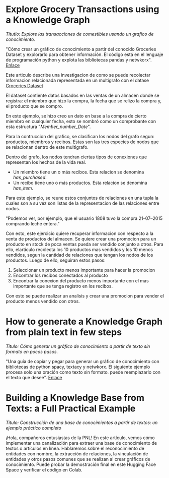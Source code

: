 # Explore Grocery Transactions using a Knowledge Graph 
*Titutlo: Explore las transacciones de comestibles usando un grafico de conocimiento.*

 "Cómo crear un gráfico de conocimiento a partir del conocido Groceries Dataset y explorarlo para obtener información. El código está en el lenguaje de programación python y explota las bibliotecas pandas y netwkorx". 
 [Enlace](https://alfarruggia.medium.com/explore-grocery-transactions-using-a-knowledge-graph-db04bf013dde)

Este articulo describe una investigacion de como se puede recolectar informacion relacionada representada en un multigrafo con el datase [Groceries Dataset](https://www.kaggle.com/datasets/heeraldedhia/groceries-dataset)

El dataset contiente datos basados en las ventas de un almacen donde se registra: el miembro que hizo la compra, la fecha que se relizo la compra y, el producto que se compro. 

En este ejemplo, se hizo creo un dato en base a la compra de cierto miembro en cualquier fecha, esto se nombró como un comprobante con esta estructura "_Member_number_Date_".  

Para la contruccion del grafico, se clasifican los nodos del grafo segun: productos, miembros y recibos. Estas son las tres especies de nodos que se relacionan dentro de este multigrafo. 

Dentro del grafo, los nodos tendran ciertas tipos de conexiones que representan los hechos de la vida real.
+ Un miembro tiene un o más recibos. Esta relacion se denomina _has_purchased_.
+ Un recibo tiene uno o más productos. Esta relacion se denomina _has_item_. 

Para este ejemplo, se reune estos conjuntos de relaciones en una tupla la cuales son a su vez son listas de la representacion de las relaciones entre nodos. 

"Podemos ver, por ejemplo, que el usuario 1808 tuvo la compra 21–07–2015 comprando leche entera."

Con esto, este ejercicio quiere recuperar informacion con respecto a la venta de productos del almacen. Se quiere crear una promocion para un producto en stock de poca ventas pueda ser vendido conjunto a otros. Para ello, elarticulo recolecta los 10 productos mas vendidos y los 10 menos vendidos, segun la cantidad de relaciones que tengan los nodos de los productos. Luego de ello, seguiran estos pasos:

1) Seleccionar un producto menos importante para hacer la promocion
2) Encontrar los recibos conectados al producto 
3) Encontrar la conexion del producto menos importante con el mas importante que se tenga registro en los recibos.

Con esto se puede realizar un analisis y crear una promocion para vender el producto menos vendido con otros. 




# How to generate a Knowledge Graph from plain text in few steps
*Titulo: Cómo generar un gráfico de conocimiento a partir de texto sin formato en pocos pasos.*

"Una guía de copiar y pegar para generar un gráfico de conocimiento con bibliotecas de python spacy, textacy y netwkorx. El siguiente ejemplo procesa solo una oración como texto sin formato. puede reemplazarlo con el texto que desee". [Enlace](https://alfarruggia.medium.com/how-to-generate-a-knowledge-graph-from-plain-text-in-few-steps-42f3a639155f)





# Building a Knowledge Base from Texts: a Full Practical Example
*Titulo: Construcción de una base de conocimientos a partir de textos: un ejemplo práctico completo*

¡Hola, compañeros entusiastas de la PNL! En este artículo, vemos cómo implementar una canalización para extraer una base de conocimiento de textos o artículos en línea. Hablaremos sobre el reconocimiento de entidades con nombre, la extracción de relaciones, la vinculación de entidades y otros pasos comunes que se realizan al crear gráficos de conocimiento. Puede probar la demostración final en este Hugging Face Space y verificar el código en Colab.




